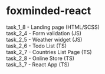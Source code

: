 # foxminded-react
task_1_8 - Landing page (HTML/SCSS) <br>
task_2_4 - Form validation (JS) <br>
task_2_5 - Weather widget (JS) <br>
task_2_6 - Todo List (TS) <br>
task_2_7 - Countries List Page (TS) <br>
task_2_8 - Online Store (TS) <br>
task_3_7 - React App (TS) <br>

